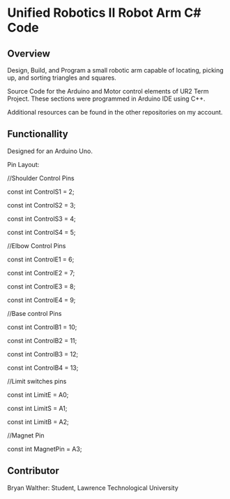 # Unified Robotics II Robot Arm C# Code

Overview
-
Design, Build, and Program a small robotic arm capable of locating, picking up, and sorting triangles and squares.

Source Code for the Arduino and Motor control elements of UR2 Term Project. These sections were programmed in Arduino IDE using C++.

Additional resources can be found in the other repositories on my account.

Functionallity
-
Designed for an Arduino Uno.

Pin Layout:

//Shoulder Control Pins

const int ControlS1 = 2; 

const int ControlS2 = 3; 

const int ControlS3 = 4; 

const int ControlS4 = 5;

//Elbow Control Pins

const int ControlE1 = 6; 

const int ControlE2 = 7; 

const int ControlE3 = 8; 

const int ControlE4 = 9; 

//Base control Pins

const int ControlB1 = 10;

const int ControlB2 = 11;

const int ControlB3 = 12;

const int ControlB4 = 13;

//Limit switches pins

const int LimitE = A0;

const int LimitS = A1;

const int LimitB = A2;

//Magnet Pin

const int MagnetPin = A3;

Contributor
-
Bryan Walther: Student, Lawrence Technological University
